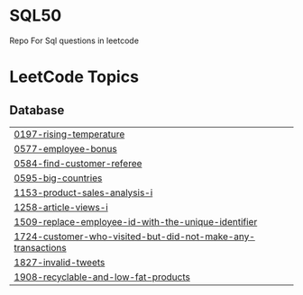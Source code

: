 # SQL50
Repo For Sql questions in leetcode

<!---LeetCode Topics Start-->
# LeetCode Topics
## Database
|  |
| ------- |
| [0197-rising-temperature](https://github.com/Sreeharij/SQL50/tree/master/0197-rising-temperature) |
| [0577-employee-bonus](https://github.com/Sreeharij/SQL50/tree/master/0577-employee-bonus) |
| [0584-find-customer-referee](https://github.com/Sreeharij/SQL50/tree/master/0584-find-customer-referee) |
| [0595-big-countries](https://github.com/Sreeharij/SQL50/tree/master/0595-big-countries) |
| [1153-product-sales-analysis-i](https://github.com/Sreeharij/SQL50/tree/master/1153-product-sales-analysis-i) |
| [1258-article-views-i](https://github.com/Sreeharij/SQL50/tree/master/1258-article-views-i) |
| [1509-replace-employee-id-with-the-unique-identifier](https://github.com/Sreeharij/SQL50/tree/master/1509-replace-employee-id-with-the-unique-identifier) |
| [1724-customer-who-visited-but-did-not-make-any-transactions](https://github.com/Sreeharij/SQL50/tree/master/1724-customer-who-visited-but-did-not-make-any-transactions) |
| [1827-invalid-tweets](https://github.com/Sreeharij/SQL50/tree/master/1827-invalid-tweets) |
| [1908-recyclable-and-low-fat-products](https://github.com/Sreeharij/SQL50/tree/master/1908-recyclable-and-low-fat-products) |
<!---LeetCode Topics End-->